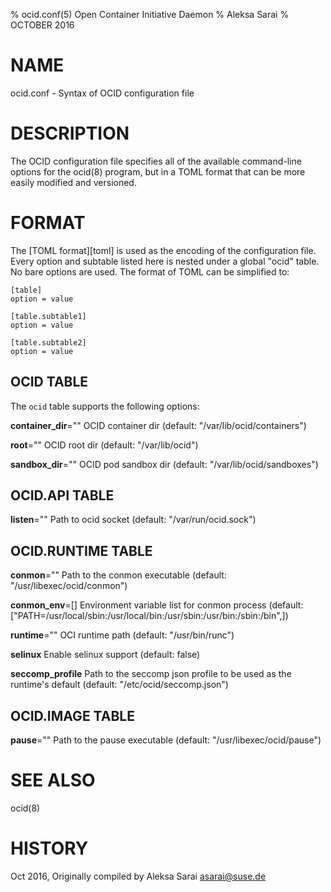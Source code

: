 % ocid.conf(5) Open Container Initiative Daemon
% Aleksa Sarai
% OCTOBER 2016

# NAME
ocid.conf - Syntax of OCID configuration file

# DESCRIPTION
The OCID configuration file specifies all of the available command-line options
for the ocid(8) program, but in a TOML format that can be more easily modified
and versioned.

# FORMAT
The [TOML format][toml] is used as the encoding of the configuration file.
Every option and subtable listed here is nested under a global "ocid" table.
No bare options are used. The format of TOML can be simplified to:

    [table]
    option = value

    [table.subtable1]
    option = value

    [table.subtable2]
    option = value

## OCID TABLE

The `ocid` table supports the following options:


**container_dir**=""
  OCID container dir (default: "/var/lib/ocid/containers")

**root**=""
  OCID root dir (default: "/var/lib/ocid")

**sandbox_dir**=""
  OCID pod sandbox dir (default: "/var/lib/ocid/sandboxes")


## OCID.API TABLE

**listen**=""
  Path to ocid socket (default: "/var/run/ocid.sock")

## OCID.RUNTIME TABLE

**conmon**=""
  Path to the conmon executable (default: "/usr/libexec/ocid/conmon")

**conmon_env**=[]
  Environment variable list for conmon process (default: ["PATH=/usr/local/sbin:/usr/local/bin:/usr/sbin:/usr/bin:/sbin:/bin",])

**runtime**=""
  OCI runtime path (default: "/usr/bin/runc")

**selinux**
  Enable selinux support (default: false)

**seccomp_profile**
  Path to the seccomp json profile to be used as the runtime's default (default: "/etc/ocid/seccomp.json")

## OCID.IMAGE TABLE

**pause**=""
  Path to the pause executable (default: "/usr/libexec/ocid/pause")

# SEE ALSO
ocid(8)

# HISTORY
Oct 2016, Originally compiled by Aleksa Sarai <asarai@suse.de>
